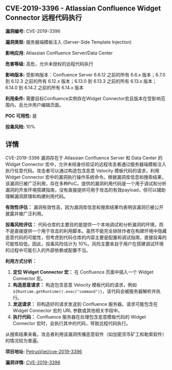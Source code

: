 ## CVE-2019-3396 - Atlassian Confluence Widget Connector 远程代码执行

**漏洞编号:** CVE-2019-3396

**漏洞类型:** 服务器端模板注入 (Server-Side Template Injection)

**影响应用:** Atlassian Confluence Server/Data Center

**危害等级:** 高危，允许未授权的远程代码执行

**影响版本:** 受影响版本：Confluence Server 6.6.12 之前的所有 6.6.x 版本；6.7.0 到 6.12.3 之前的所有 6.12.x 版本；6.13.0 到 6.13.3 之前的所有 6.13.x 版本；6.14.0 到 6.14.2 之前的所有 6.14.x 版本

**利用条件:** 需要目标Confluence实例存在Widget Connector宏且版本在受影响范围内，且允许用户编辑页面。

**POC 可用性:** 是

**投毒风险:** 10%

## 详情

CVE-2019-3396 漏洞存在于 Atlassian Confluence Server 和 Data Center 的 Widget Connector 宏中，允许未经身份验证的远程攻击者通过服务器端模板注入执行任意代码。攻击者可以通过构造包含恶意 Velocity 模板代码的请求，利用 Widget Connector 宏中的漏洞执行操作系统命令。根据漏洞库信息和搜索结果，该漏洞已被广泛利用，存在多种PoC。提供的漏洞利用代码是一个用于调试和分析漏洞的开发环境搭建指南，没有直接提供可用于攻击的有效payload，但可以辅助理解漏洞原理和构建利用代码。

**有效性评估：** 漏洞有效性高，因为漏洞库信息和搜索结果均表明该漏洞已被公开披露并被广泛利用。

**投毒风险评估：** 代码仓库的主要目的是提供一个本地调试和分析漏洞的环境，而不是直接提供一个用于攻击的利用脚本。虽然不能完全排除作者在构建环境中隐藏恶意代码的可能性，但考虑到代码仓库的内容主要是配置和调试指南，直接投毒的可能性较低。因此，投毒风险估计为 10%。风险主要来自于用户在搭建调试环境的过程中可能引入的外部依赖或配置不当。

**利用方式分析：**

1.  **定位 Widget Connector 宏：** 在 Confluence 页面中插入一个 Widget Connector 宏。
2.  **构造恶意请求：**  构造包含恶意 Velocity 模板代码的请求，例如 `${Runtime.getRuntime().exec("command")}`，该代码会被服务器解析并执行。
3.  **发送请求：** 将构造好的请求发送到 Confluence 服务器。请求可能包含在 Widget Connector 宏的 URL 参数或其他相关字段中。
4.  **执行代码：** Confluence 服务器在处理包含恶意模板代码的 Widget Connector 宏时，会执行其中的代码，导致远程代码执行。

从搜索结果来看，攻击者利用该漏洞传播恶意软件（如加密货币矿工和勒索软件）的情况较为普遍。

**项目地址:** [PetrusViet/cve-2019-3396](https://github.com/PetrusViet/cve-2019-3396)

**漏洞详情:** [CVE-2019-3396](https://nvd.nist.gov/vuln/detail/CVE-2019-3396)